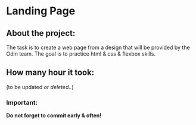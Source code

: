 # Landing Page

## About the project:
The task is to create a web page from a design that will be provided by the Odin team. The goal is to practice html & css & flexbox skills. 

## How many hour it took:
(to be updated *or deleted..*)

### Important:
**Do not forget to commit early & often!**
